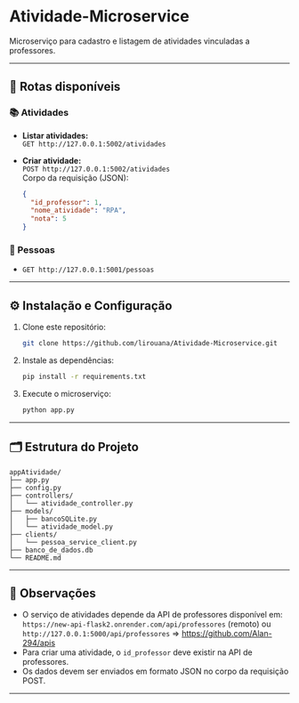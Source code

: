 # Atividade-Microservice

Microserviço para cadastro e listagem de atividades vinculadas a professores.

---

## 🚀 Rotas disponíveis

### 📚 Atividades

- **Listar atividades:**  
  `GET http://127.0.0.1:5002/atividades`

- **Criar atividade:**  
  `POST http://127.0.0.1:5002/atividades`  
  Corpo da requisição (JSON):
  ```json
  {
    "id_professor": 1,
    "nome_atividade": "RPA",
    "nota": 5
  }
  ```

### 👤 Pessoas

- `GET http://127.0.0.1:5001/pessoas`

---

## ⚙️ Instalação e Configuração

1. Clone este repositório:
   ```sh
   git clone https://github.com/lirouana/Atividade-Microservice.git
   ```
2. Instale as dependências:
   ```sh
   pip install -r requirements.txt
   ```
3. Execute o microserviço:
   ```sh
   python app.py
   ```

---

## 🗂️ Estrutura do Projeto

```
appAtividade/
├── app.py
├── config.py
├── controllers/
│   └── atividade_controller.py
├── models/
│   ├── bancoSQLite.py
│   └── atividade_model.py
├── clients/
│   └── pessoa_service_client.py
├── banco_de_dados.db
└── README.md
```

---

## 📝 Observações

- O serviço de atividades depende da API de professores disponível em:  
  `https://new-api-flask2.onrender.com/api/professores` (remoto) ou
  `http://127.0.0.1:5000/api/professores` => https://github.com/Alan-294/apis
- Para criar uma atividade, o `id_professor` deve existir na API de professores.
- Os dados devem ser enviados em formato JSON no corpo da requisição POST.

---

